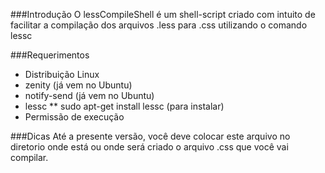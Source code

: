 ###Introdução
O lessCompileShell é um shell-script criado com intuito de facilitar a compilação dos arquivos .less para .css utilizando o comando lessc

###Requerimentos
* Distribuição Linux
* zenity (já vem no Ubuntu)
* notify-send (já vem no Ubuntu)
* lessc
** sudo apt-get install lessc (para instalar)
* Permissão de execução

###Dicas
Até a presente versão, você deve colocar este arquivo no diretorio onde está ou onde será criado o arquivo .css que você vai compilar.
